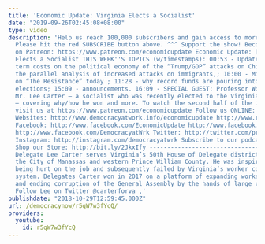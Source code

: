 ```yaml
---
title: 'Economic Update: Virginia Elects a Socialist'
date: "2019-09-26T02:45:08+08:00"
type: video
description: 'Help us reach 100,000 subscribers and gain access to more studio time!
  Please hit the red SUBSCRIBE button above. ^^^ Support the show! Become an EU patron
  on Patreon: https://www.patreon.com/economicupdate Economic Update: [S8 E18]  Virginia
  Elects a Socialist THIS WEEK''S TOPICS (w/timestamps): 00:53 - Updates on the long
  term costs on the political economy of the “Trump/GOP” attacks on China; 08:53 -
  the parallel analysis of increased attacks on immigrants,; 10:00 - Michelle Alexander
  on “The Resistance” today ; 11:28 - why record funds are pouring into the U.S. midterm
  elections; 15:09 - announcements. 16:09 - SPECIAL GUEST: Professor Wolff interviews
  Mr. Lee Carter — a socialist who was recently elected to the Virginia House of Delegates
  — covering why/how he won and more. To watch the second half of the interview, please
  visit us at https://www.patreon.com/economicupdate Follow us ONLINE: Patreon: https://www.patreon.com/economicupdate
  Websites: http://www.democracyatwork.info/economicupdate http://www.rdwolff.com
  Facebook: http://www.facebook.com/EconomicUpdate http://www.facebook.com/RichardDWolff
  http://www.facebook.com/DemocracyatWrk Twitter: http://twitter.com/profwolff http://twitter.com/democracyatwrk
  Instagram: http://instagram.com/democracyatwrk Subscribe to our podcast: http://economicupdate.libsyn.com
  Shop our Store: http://bit.ly/2JkxIfy --------------------------------------------------------
  Delegate Lee Carter serves Virginia’s 50th House of Delegate district, which includes
  the City of Manassas and western Prince William County. He was inspired to run after
  being hurt on the job and subsequently failed by Virginia’s worker compensation
  system. Delegates Carter won in 2017 on a platform of expanding worker protections
  and ending corruption of the General Assembly by the hands of large corporations.
  Follow Lee on Twitter @carterforva ,'
publishdate: "2018-10-29T12:59:45.000Z"
url: /democracynow/r5qW7w3fYcQ/
providers:
  youtube:
    id: r5qW7w3fYcQ
---
```

